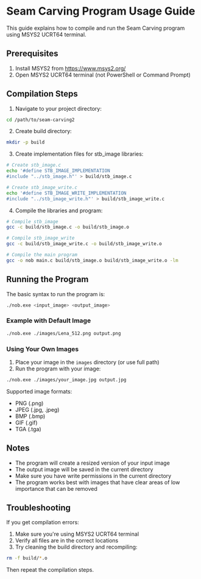 # Seam Carving Program Usage Guide

This guide explains how to compile and run the Seam Carving program using MSYS2 UCRT64 terminal.

## Prerequisites

1. Install MSYS2 from https://www.msys2.org/
2. Open MSYS2 UCRT64 terminal (not PowerShell or Command Prompt)

## Compilation Steps

1. Navigate to your project directory:
```bash
cd /path/to/seam-carving2
```

2. Create build directory:
```bash
mkdir -p build
```

3. Create implementation files for stb_image libraries:
```bash
# Create stb_image.c
echo '#define STB_IMAGE_IMPLEMENTATION
#include "../stb_image.h"' > build/stb_image.c

# Create stb_image_write.c
echo '#define STB_IMAGE_WRITE_IMPLEMENTATION
#include "../stb_image_write.h"' > build/stb_image_write.c
```

4. Compile the libraries and program:
```bash
# Compile stb_image
gcc -c build/stb_image.c -o build/stb_image.o

# Compile stb_image_write
gcc -c build/stb_image_write.c -o build/stb_image_write.o

# Compile the main program
gcc -o nob main.c build/stb_image.o build/stb_image_write.o -lm
```

## Running the Program

The basic syntax to run the program is:
```bash
./nob.exe <input_image> <output_image>
```

### Example with Default Image
```bash
./nob.exe ./images/Lena_512.png output.png
```

### Using Your Own Images

1. Place your image in the `images` directory (or use full path)
2. Run the program with your image:
```bash
./nob.exe ./images/your_image.jpg output.jpg
```

Supported image formats:
- PNG (.png)
- JPEG (.jpg, .jpeg)
- BMP (.bmp)
- GIF (.gif)
- TGA (.tga)

## Notes

- The program will create a resized version of your input image
- The output image will be saved in the current directory
- Make sure you have write permissions in the current directory
- The program works best with images that have clear areas of low importance that can be removed

## Troubleshooting

If you get compilation errors:
1. Make sure you're using MSYS2 UCRT64 terminal
2. Verify all files are in the correct locations
3. Try cleaning the build directory and recompiling:
```bash
rm -f build/*.o
```
Then repeat the compilation steps. 